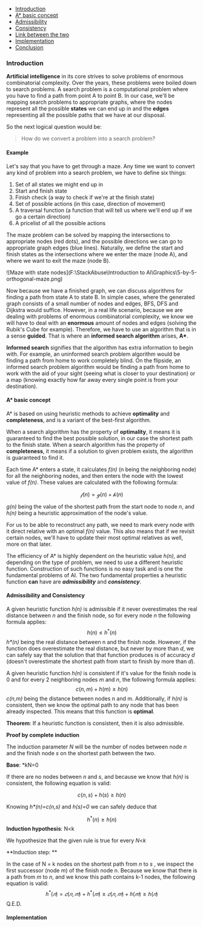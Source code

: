 * [Introduction](#introduction)
* [A* basic concept](#a*-basic-concept)
* [Admissibility](#admissibility)
* [Consistency](#consistency)
* [Link between the two](#link-between-the-two)
* [Implementation](#implementation)
* [Conclusion](#conclusion)



### Introduction

**Artificial intelligence** in its core strives to solve problems of enormous combinatorial complexity. Over the years, these problems were boiled down to search problems. A search problem is a computational problem where you have to find a path from point A to point B. In our case, we'll be mapping search problems to appropriate graphs, where the nodes represent all the possible **states** we can end up in and the **edges** representing all the possible paths that we have at our disposal.

So the next logical question would be:

> How do we convert a problem into a search problem?

#### Example

Let's say that you have to get through a maze. Any time we want to convert any kind of problem into a search problem, we have to define six things:

1. Set of all states we might end up in
2. Start and finish state
3. Finish check (a way to check if we're at the finish state)
4. Set of possible actions (in this case, direction of movement)
5. A traversal function (a function that will tell us where we'll end up if we go a certain direction)
6. A pricelist of all the possible actions

The maze problem can be solved by mapping the intersections to appropriate nodes (red dots), and the possible directions we can go to appropriate graph edges (blue lines). Naturally, we define the start and finish states as the intersections where we enter the maze (node A), and where we want to exit the maze (node B). 

![Maze with state nodes](F:\StackAbuse\Introduction to AI\Graphics\5-by-5-orthogonal-maze.png)



Now because we have a finished graph, we can discuss algorithms for finding a path from state A to state B. In simple cases, where the generated graph consists of a small number of nodes and edges, BFS, DFS and Dijkstra would suffice. However, in a real life scenario, because we are dealing with problems of enormous combinatorial complexity, we know we will have to deal with an **enormous** amount of nodes and edges (solving the Rubik's Cube for example). Therefore, we have to use an algorithm that is in a sense **guided**. That is where an **informed search algorithm** arises, **A\***.

**Informed search** signifies that the algorithm has extra information to begin with. For example, an uninformed search problem algorithm would be finding a path from home to work completely blind. On the flipside, an informed search problem algorithm would be finding a path from home to work with the aid of your sight (seeing what is closer to your destination) or a map (knowing exactly how far away every single point is from your destination).



#### A* basic concept

A* is based on using heuristic methods to achieve **optimality** and **completeness**, and is a variant of the best-first algorithm.

When a search algorithm has the property of **optimality**, it means it is guaranteed to find the best possible solution, in our case the shortest path to the finish state. When a search algorithm has the property of **completeness**, it means if a solution to given problem exists, the algorithm is guaranteed to find it.

Each time A* enters a state, it calculates *f(n)* (n being the neighboring node) for all the neighboring nodes, and then enters the node with the lowest value of *f(n)*. These values are calculated with the following formula: 

$$
\mathcal f(n) = \mathcal g(n) + \mathcal h(n)
$$

*g(n)* being the value of the shortest path from the start node to node *n*, and *h(n)* being a heuristic approximation of the node's value.

For us to be able to reconstruct any path, we need to mark every node with it direct relative with an optimal *f(n)* value. This also means that if we revisit certain nodes, we'll have to update their most optimal relatives as well, more on that later.

The efficiency of A* is highly dependent on the heuristic value *h(n)*, and depending on the type of problem, we need to use a different heuristic function. Construction of such functions is no easy task and is one the fundamental problems of AI. The two fundamental properties a heuristic function **can** have are ***admissibility*** and ***consistency***.

#### Admissibility and Consistency

A given heuristic function *h(n)* is admissible if it never overestimates the real distance between *n* and the finish node, so for every node *n* the following formula applies:
$$
h(n)\leq h^*(n)
$$
*h\*(n)* being the real distance between n and the finish node. However, if the function does overestimate the  real distance, but never by more than *d*, we can safely say that the solution that that function produces is of  accuracy *d* (doesn't overestimate the shortest path from start to finish by more than *d*). 



A given heuristic function *h(n)* is consistent if it's value for the finish node is 0 and for every 2 neighboring nodes *m* and *n*, the following formula applies:
$$
c(n,m)+h(m)\geq h(n)
$$
*c(n,m)* being the distance between nodes n and m. Additionally, if *h(n)* is consistent, then we know the optimal path to any node that has been already inspected. This means that this function is **optimal**.



**Theorem**: If a heuristic function is consistent, then it is also admissible.

**Proof by complete induction**

The induction parameter *N* will be the number of nodes between node *n* and the finish node *s* on the shortest path between the two.

**Base**: *kN=0

If there are no nodes between *n* and *s*, and because we know that *h(n)* is consistent, the following equation is valid:

$$
c(n,s)+h(s)\geq h(n)
$$

Knowing *h\*(n)=c(n,s)* and *h(s)=0* we can safely deduce that 

$$
h^*(n)\geq h(n)
$$
**Induction hypothesis**: N<k

We hypothesize that the given rule is true for every *N*<*k*



**Induction step: **

In the case of N = k nodes on the shortest path from *n* to *s* , we inspect the first successor (node *m*) of the finish node n. Because we know that there is a path from *m* to *n*, and we know this path contains k-1 nodes, the following equation is valid:
$$
ℎ^*(𝑛) = 𝑐(𝑛, 𝑚) + ℎ^*(𝑚) ≥ 𝑐(𝑛, 𝑚) + ℎ(𝑚) ≥ ℎ(𝑛)
$$
Q.E.D.



#### Implementation

```python

```







